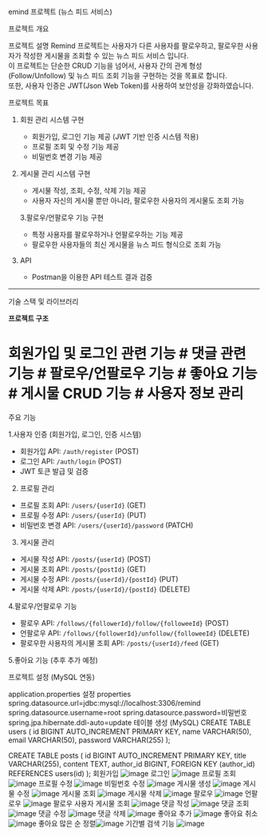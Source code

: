emind 프로젝트 (뉴스 피드 서비스)

프로젝트 개요

프로젝트 설명
Remind 프로젝트는 사용자가 다른 사용자를 팔로우하고, 팔로우한 사용자가 작성한 게시물을 조회할 수 있는 뉴스 피드 서비스 입니다.  
이 프로젝트는 단순한 CRUD 기능을 넘어서, 사용자 간의 관계 형성(Follow/Unfollow) 및 뉴스 피드 조회 기능을 구현하는 것을 목표로 합니다.  
또한, 사용자 인증은 JWT(Json Web Token)를 사용하여 보안성을 강화하였습니다.  


프로젝트 목표
1. 회원 관리 시스템 구현
   - 회원가입, 로그인 기능 제공 (JWT 기반 인증 시스템 적용)
   - 프로필 조회 및 수정 기능 제공
   - 비밀번호 변경 기능 제공

2. 게시물 관리 시스템 구현
   - 게시물 작성, 조회, 수정, 삭제 기능 제공
   - 사용자 자신의 게시물 뿐만 아니라, 팔로우한 사용자의 게시물도 조회 가능

   3.팔로우/언팔로우 기능 구현 
   - 특정 사용자를 팔로우하거나 언팔로우하는 기능 제공
   - 팔로우한 사용자들의 최신 게시물을 뉴스 피드 형식으로 조회 가능

4. API
   - Postman을 이용한 API 테스트 결과 검증

---

기술 스택 및 라이브러리


**프로젝트 구조**

# 회원가입 및 로그인 관련 기능 # 댓글 관련 기능 # 팔로우/언팔로우 기능 # 좋아요 기능 # 게시물 CRUD 기능 # 사용자 정보 관리

주요 기능

1.사용자 인증 (회원가입, 로그인, 인증 시스템)
- 회원가입 API: `/auth/register` (POST)
- 로그인 API: `/auth/login` (POST)
- JWT 토큰 발급 및 검증

2. 프로필 관리
- 프로필 조회 API: `/users/{userId}` (GET)
- 프로필 수정 API: `/users/{userId}` (PUT)
- 비밀번호 변경 API: `/users/{userId}/password` (PATCH)

3. 게시물 관리
- 게시물 작성 API: `/posts/{userId}` (POST)
- 게시물 조회 API: `/posts/{postId}` (GET)
- 게시물 수정 API: `/posts/{userId}/{postId}` (PUT)
- 게시물 삭제 API: `/posts/{userId}/{postId}` (DELETE)

4.팔로우/언팔로우 기능
- 팔로우 API: `/follows/{followerId}/follow/{followeeId}` (POST)
- 언팔로우 API: `/follows/{followerId}/unfollow/{followeeId}` (DELETE)
- 팔로우한 사용자의 게시물 조회 API: `/posts/{userId}/feed` (GET)

5.좋아요 기능 (추후 추가 예정)

프로젝트 설정 (MySQL 연동)

application.properties 설정
properties
spring.datasource.url=jdbc:mysql://localhost:3306/remind
spring.datasource.username=root
spring.datasource.password=비밀번호
spring.jpa.hibernate.ddl-auto=update
테이블 생성 (MySQL)
CREATE TABLE users (
    id BIGINT AUTO_INCREMENT PRIMARY KEY,
    name VARCHAR(50),
    email VARCHAR(50),
    password VARCHAR(255)
);

CREATE TABLE posts (
    id BIGINT AUTO_INCREMENT PRIMARY KEY,
    title VARCHAR(255),
    content TEXT,
    author_id BIGINT,
    FOREIGN KEY (author_id) REFERENCES users(id)
);
회원가입 ![image](https://github.com/user-attachments/assets/502ca092-efca-4f27-bda2-348f874a0eef)
로그인 ![image](https://github.com/user-attachments/assets/2e7db88a-20ee-44ff-8013-a16050cc149b)
프로필 조회 ![image](https://github.com/user-attachments/assets/02ceb4d2-e56f-408a-80cf-8a781106fb6e)
프로필 수정 ![image](https://github.com/user-attachments/assets/0a6ada9f-8ba2-4e12-9710-bf43e1303098)
비밀번호 수정 ![image](https://github.com/user-attachments/assets/8f8a1f9b-cf37-46ba-9d50-901010a814a0)
게시물 생성 ![image](https://github.com/user-attachments/assets/74b9ffb8-9236-4bfa-b11a-8ad22048be11)
게시물 수정 ![image](https://github.com/user-attachments/assets/7e8d763a-83db-44a3-9c1b-58d574d0265a)
게시물 조회 ![image](https://github.com/user-attachments/assets/7b0f6d10-20af-48e5-b523-446921549f4b)
게시물 삭제 ![image](https://github.com/user-attachments/assets/ba68f452-9ba5-49cd-9fc4-9c93e6d03e20)
팔로우 ![image](https://github.com/user-attachments/assets/935abb55-e4a6-47bb-ac30-bd474b88d2e9)
언팔로우 ![image](https://github.com/user-attachments/assets/ade6ac66-7664-4295-8adf-f1b1515692ef)
팔로우 사용자 게시물 조회 ![image](https://github.com/user-attachments/assets/2142478a-13b9-445f-a6a1-7975acf1f947)
댓글 작성 ![image](https://github.com/user-attachments/assets/2d12ec15-6853-4987-92df-313f05579b84)
댓글 조회 ![image](https://github.com/user-attachments/assets/3fd248a5-0793-4f67-aad1-ffc14086ca06)
댓글 수정 ![image](https://github.com/user-attachments/assets/91b27257-01a2-43c2-aff1-b77b45d100c0)
댓글 삭제 ![image](https://github.com/user-attachments/assets/53b7cbf4-6ec5-45a9-8077-38a670674b50)
좋아요 추가 ![image](https://github.com/user-attachments/assets/5f5d1663-8a91-4545-9186-31fc92c10a19)
좋아요 취소 ![image](https://github.com/user-attachments/assets/a7db2b7e-eb83-4d57-87e7-081965b4721f)
좋아요 많은 순 정렬![image](https://github.com/user-attachments/assets/dd2f7c03-551f-4877-ba61-47077e3bc70a)
기간별 검색 기능 ![image](https://github.com/user-attachments/assets/ae9ff451-5e54-46b1-ac7a-c7a088a315cb)




